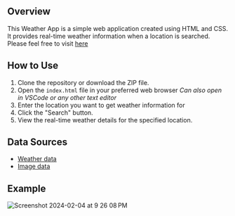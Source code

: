 ## Overview
This Weather App is a simple web application created using HTML and CSS. It provides real-time weather information when a location is searched. Please feel free to visit [here](https://delstroo.github.io/weather-app/)

## How to Use
1. Clone the repository or download the ZIP file.
2. Open the `index.html` file in your preferred web browser *Can also open in VSCode or any other text editor*
3. Enter the location you want to get weather information for
4. Click the "Search" button.
5. View the real-time weather details for the specified location.

## Data Sources
- [Weather data](https://openweathermap.org)
- [Image data](https://unsplash.com)

## Example
![Screenshot 2024-02-04 at 9 26 08 PM](https://github.com/Delstroo/weather-app/assets/87548497/f8e9eb2d-de2b-47df-8984-2356a237e0cc)
